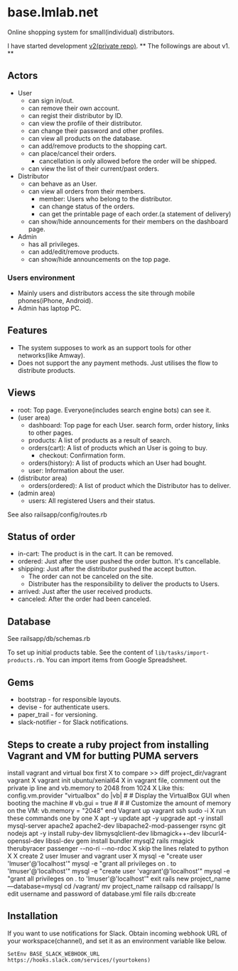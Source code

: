 # base.lmlab.net
Online shopping system for small(individual) distributors.

I have started development [v2(private repo)](https://github.com/lumbermill/base). ** The followings are about v1. **

## Actors
- User
  - can sign in/out.
  - can remove their own account.
  - can regist their distributor by ID.
  - can view the profile of their distributor.
  - can change their password and other profiles.
  - can view all products on the database.
  - can add/remove products to the shopping cart.
  - can place/cancel their orders.
    - cancellation is only allowed before the order will be shipped.
  - can view the list of their current/past orders.
- Distributor
  - can behave as an User.
  - can view all orders from their members.
    - member: Users who belong to the distributor.
    - can change status of the orders.
    - can get the printable page of each order.(a statement of delivery)
  - can show/hide announcements for their members on the dashboard page.
- Admin
  - has all privileges.
  - can add/edit/remove products.
  - can show/hide announcements on the top page.

### Users environment
- Mainly users and distributors access the site through mobile phones(iPhone, Android).
- Admin has laptop PC.


## Features
- The system supposes to work as an support tools for other networks(like Amway).
- Does not support the any payment methods. Just utilises the flow to distribute products.


## Views
- root: Top page. Everyone(includes search engine bots) can see it.
- (user area)
  - dashboard: Top page for each User. search form, order history, links to other pages.
  - products: A list of products as a result of search.
  - orders(cart): A list of products which an User is going to buy.
    - checkout: Confirmation form.
  - orders(history): A list of products which an User had bought.
  - user: Information about the user.
- (distributor area)
  - orders(ordered): A list of product which the Distributor has to deliver.
- (admin area)
  - users: All registered Users and their status.

See also railsapp/config/routes.rb


## Status of order
- in-cart: The product is in the cart. It can be removed.
- ordered: Just after the user pushed the order button. It's cancellable.
- shipping: Just after the distributor pushed the accept button.
  - The order can not be canceled on the site.
  - Distributer has the responsibility to deliver the products to Users.
- arrived: Just after the user received products.
- canceled: After the order had been canceled.


## Database
See railsapp/db/schemas.rb

To set up initial products table.
See the content of `lib/tasks/import-products.rb`.
You can import items from Google Spreadsheet.

## Gems
- bootstrap - for responsible layouts.
- devise - for authenticate users.
- paper_trail - for versioning.
- slack-notifier -  for Slack notifications.

## Steps to create a ruby project from installing Vagrant and VM for butting PUMA servers
install vagrant and virtual box first
X to compare >> diff project_dir/vagrant vagrant X
vagrant init ubuntu/xenial64
X in vagrant file, comment out the private ip line and vb.memory to 2048 from 1024 X Like this: config.vm.provider "virtualbox" do |vb| # # Display the VirtualBox GUI when booting the machine # vb.gui = true # # # Customize the amount of memory on the VM: vb.memory = "2048" end
Vagrant up
vagrant ssh
sudo -i
X run these commands one by one X
apt -y update
apt -y upgrade
apt -y install mysql-server apache2 apache2-dev libapache2-mod-passenger rsync git nodejs
apt -y install ruby-dev libmysqlclient-dev libmagick++-dev libcurl4-openssl-dev libssl-dev
gem install bundler mysql2 rails rmagick therubyracer passenger --no-ri --no-rdoc
X skip the lines related to python X
X create 2 user lmuser and vagrant user X
mysql -e "create user 'lmuser'@'localhost'"
mysql -e "grant all privileges on . to 'lmuser'@'localhost'"
mysql -e "create user 'vagrant'@'localhost'"
mysql -e "grant all privileges on . to 'lmuser'@'localhost'"
exit
rails new project_name —database=mysql
cd /vagrant/
mv project_name railsapp
cd railsapp/
ls
edit username and password of database.yml file
rails db:create

## Installation
If you want to use notifications for Slack.
Obtain incoming webhook URL of your workspace(channel), and set it as an environment variable like below.

```
SetEnv BASE_SLACK_WEBHOOK_URL https://hooks.slack.com/services/(yourtokens)
```
